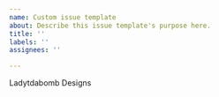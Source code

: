 ```yaml
---
name: Custom issue template
about: Describe this issue template's purpose here.
title: ''
labels: ''
assignees: ''

---
```


Ladytdabomb Designs
